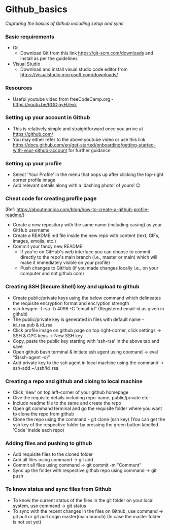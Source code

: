 # Github_basics
_Capturing the basics of Github including setup and sync_


### Basic requirements
* Git
  - Download Git from this link https://git-scm.com/downloads and install as per the guidelines
* Visual Studio
  - Download and install visual studio code editor from https://visualstudio.microsoft.com/downloads/

### Resources
* Useful youtube video from freeCodeCamp.org - https://youtu.be/RGOj5yH7evk

### Setting up your account in Github
- This is relatively simple and straightforward once you arrive at https://github.com/
- You may either refer to the above youtube video or use this link https://docs.github.com/en/get-started/onboarding/getting-started-with-your-github-account for further guidance

### Setting up your profile
- Select 'Your Profile' in the menu that pops up after clicking the top-right corner profile image
- Add relevant details along with a 'dashing photo' of yours! :wink:

### Cheat code for creating profile page
(Ref: https://aboutmonica.com/blog/how-to-create-a-github-profile-readme/)
* Create a new repository with the same name (including casing) as your GitHub username
* Create a README.md file inside the new repo with content (text, GIFs, images, emojis, etc.)
* Commit your fancy new README!
  - If you're on GitHub's web interface you can choose to commit directly to the repo's main branch (i.e., master or main) which will make it immediately visible on your profile)
  - Push changes to GitHub (if you made changes locally i.e., on your computer and not github.com)

### Creating SSH (Secure Shell) key and upload to github
- Create public/private keys using the below command which delineates the requisite encryption format and encryption strength
- ssh-keygen -t rsa -b 4096 -C “email-id” (Registered email-id as given in github)
- The public/private key is generated in files with default name - id_rsa.pub & id_rsa
- Click profile image on github page on top right-corner, click settings -> SSH & GPG keys -> New SSH key
- Copy, paste the public key starting with 'ssh-rsa' in the above tab and save
- Open github bash terminal & initiate ssh agent using coomand -> eval "$(ssh-agent -s)"
- Add private key to the ssh agent in local machine using the command -> ssh-add ~/.ssh/id_rsa

### Creating a repo and github and cloing to local machine
- Click 'new' on top left-corner of your github homepage
- Give the requisite details including repo-name, public/private etc:-
- Include readme file to the same and create the repo
- Open git command terminal and go the requisite folder where you want to clone the repo from github
- Clone the repo using the command - git clone (ssh key) (You can get the ssh key of the respective folder by pressing the green button labelled 'Code' inside each repo)

### Adding files and pushing to github
- Add requisite files to the cloned folder
- Add all files using command -> git add .
- Commit all files using command -> git commit -m "Comment"
- Sync up the folder with respective github repo using command -> git push

### To know status and sync files from Github
- To know the current status of the files in the git folder on your local system, use command -> git status
- To sync with the recent changes in the files on Github, use command -> git pull or git pull origin master(main branch) (In case the master folder is not set yet)
